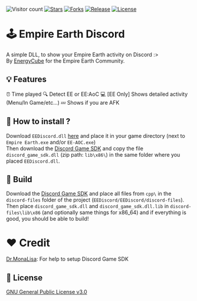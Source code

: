 ![Visitor count](https://shields-io-visitor-counter.herokuapp.com/badge?page=EE-modders.Empire-Earth-Discord)
[![Stars](https://img.shields.io/github/stars/EE-modders/Empire-Earth-Discord)](https://github.com/EE-modders/Empire-Earth-Discord/stargazers)
[![Forks](https://img.shields.io/github/forks/EE-modders/Empire-Earth-Discord)](https://github.com/EE-modders/Empire-Earth-Discord/network)
[![Release](https://img.shields.io/github/v/release/EE-modders/Empire-Earth-Discord?label=last%20release%20)](https://github.com/EE-modders/Empire-Earth-Discord/releases/latest)
[![License](https://img.shields.io/github/license/EE-modders/Empire-Earth-Discord?color=brightgreen)](https://github.com/EE-modders/Empire-Earth-Discord/blob/master/LICENSE)
# 🕹️ Empire Earth Discord
A simple DLL, to show your Empire Earth activity on Discord :> \
By [EnergyCube](https://github.com/EnergyCube) for the Empire Earth Community.

## 💡 Features
⏰ Time played
🔍 Detect EE or EE:AoC
💻 [EE Only] Shows detailed activity (Menu/In Game/etc...)
💤 Shows if you are AFK

## 🧾 How to install ?
Download `EEDiscord.dll` [here](https://github.com/EE-modders/Empire-Earth-Discord/releases/latest) and place it in your game directory (next to `Empire Earth.exe` and/or `EE-AOC.exe`) \
Then download the [Discord Game SDK](https://discord.com/developers/docs/game-sdk/sdk-starter-guide) and copy the file `discord_game_sdk.dll` (zip path: `lib\x86\`) in the same folder where you placed `EEDiscord.dll`.

## 🔨 Build
Download the [Discord Game SDK](https://discord.com/developers/docs/game-sdk/sdk-starter-guide) and place all files from `cpp\` in the `discord-files` folder of the project (`EEDiscord/EEDiscord/discord-files`). \
Then place `discord_game_sdk.dll` and `discord_game_sdk.dll.lib` in `discord-files\lib\x86` (and optionally same things for x86_64) and if everything is good, you should be able to build!

# ❤️ Credit
[Dr.MonaLisa](https://github.com/HerMajestyDrMona): For help to setup Discord Game SDK

## 📖 License
[GNU General Public License v3.0](https://github.com/EE-modders/Empire-Earth-Discord/blob/master/LICENSE)
